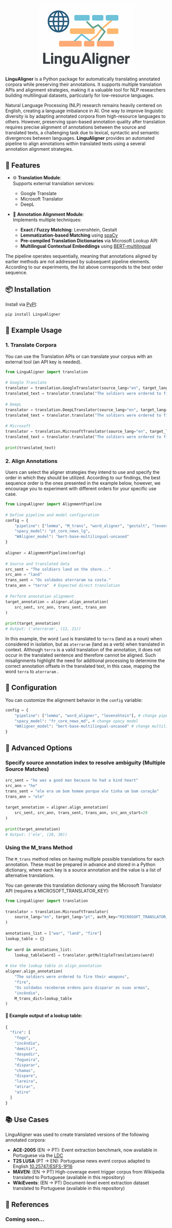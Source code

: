 <p align="center">
  <img src="img/lingualigner.png" alt="LinguAligner Logo" width="300"/>
</p>


**LinguAligner** is a Python package for automatically translating annotated corpora while preserving their annotations. It supports multiple translation APIs and alignment strategies, making it a valuable tool for NLP researchers building multilingual datasets, particularly for low-resource languages.

Natural Language Processing (NLP) research remains heavily centered on English, creating a language imbalance in AI. One way to improve linguistic diversity is by adapting annotated corpora from high-resource languages to others.  However, preserving span-based annotation quality after translation requires precise alignment of annotations between the source and translated texts, a challenging task due to lexical, syntactic and semantic divergences between languages. **LinguAligner** provides an automated pipeline to align annotations within translated texts using a several annotation alignment strategies.

## 🚀 Features

- 🌐 **Translation Module**:  
  Supports external translation services:  
  - Google Translate  
  - Microsoft Translator  
  - DeepL  

- 🧠 **Annotation Alignment Module**:  
  Implements multiple techniques:  
  - **Exact / Fuzzy Matching**: Levenshtein, Gestalt  
  - **Lemmatization-based Matching** using [spaCy](https://spacy.io/)  
  - **Pre-compiled Translation Dictionaries** via Microsoft Lookup API  
  - **Multilingual Contextual Embeddings** using [BERT-multilingual](https://huggingface.co/bert-base-multilingual-uncased)  

The pipeline operates sequentially, meaning that annotations aligned by earlier methods are not addressed by subsequent pipeline elements. According to our experiments, the list above corresponds to the best order sequence.

## 📦 Installation

Install via [PyPI](https://pypi.org/project/LinguAligner/):

```bash
pip install LinguAligner
```

## 🧪 Example Usage
### 1. Translate Corpora
You can use the Translation APIs or can translate your corpus with an external tool (an API key is needed).
```python
from LinguAligner import translation

# Google Translate
translator = translation.GoogleTranslator(source_lang="en", target_lang="pt", key="Google_KEY")
translated_text = translator.translate("The soldiers were ordered to fire their weapons")

# DeepL
translator = translation.DeepLTranslator(source_lang="en", target_lang="pt", key="DEEPL_KEY")
translated_text = translator.translate("The soldiers were ordered to fire their weapons")

# Microsoft
translator = translation.MicrosoftTranslator(source_lang="en", target_lang="pt", key="MICROSOFT_KEY")
translated_text = translator.translate("The soldiers were ordered to fire their weapons")

print(translated_text)

```

### 2. Align Annotations

Users can select the aligner strategies they intend to use and specify the order in which they should be utilized. According to our findings, the best sequence order is the ones presented in the example below, however, we encourage you to experiment with different orders for your specific use case.
    
```python
from LinguAligner import AlignmentPipeline

# Define pipeline and model configuration
config = {
    "pipeline": ["lemma", "M_trans", "word_aligner", "gestalt", "levenshtein"],
    "spacy_model": "pt_core_news_lg",
    "WAligner_model": "bert-base-multilingual-uncased"
}

aligner = AlignmentPipeline(config)

# Source and translated data
src_sent = "The soldiers land on the shore..."
src_ann = "land"
trans_sent = "Os soldados aterraram na costa."
trans_ann = "terra"  # Expected direct translation

# Perform annotation alignment
target_annotation = aligner.align_annotation(
    src_sent, src_ann, trans_sent, trans_ann
)

print(target_annotation)
# Output: ('aterraram', (12, 21))
```

In this example, the word `land` is translated to `terra` (land as a noun) when considered in isolation, but as `aterraram` (land as a verb) when translated in context. Although `terra` is a valid translation of the annotation, it does not occur in the translated sentence and therefore cannot be aligned. Such misalignments highlight the need for additional processing to determine the correct annotation offsets in the translated text, in this case, mapping the word `terra` to `aterraram` .


## 🔧 Configuration

You can customize the alignment behavior in the `config` variable:

```python
config = {
    "pipeline": ["lemma", "word_aligner", "levenshtein"], # change pipeline elements and order
    "spacy_model": "fr_core_news_md", # change spacy model
    "WAligner_model": "bert-base-multilingual-uncased" # change multilingual model
}
```

## 🔧 Advanced Options

### Specify source annotation index to resolve ambiguity (Multiple Source Matches)
```python
src_sent = "he was a good man because he had a kind heart"
src_ann = "he"
trans_sent = "ele era um bom homem porque ele tinha um bom coração"
trans_ann = "ele"

target_annotation = aligner.align_annotation(
    src_sent, src_ann, trans_sent, trans_ann, src_ann_start=29
)

print(target_annotation)
# Output: ('ele', (28, 30))
```

### Using the M_trans Method
The `M_trans` method relies on having multiple possible translations for each annotation. These must be prepared in advance and stored in a Python dictionary, where each key is a source annotation and the value is a list of alternative translations.

You can generate this translation dictionary using the Microsoft Translator API (requires a MICROSOFT_TRANSLATOR_KEY):


```python
from LinguAligner import translation

translator = translation.MicrosoftTranslator(
    source_lang="en", target_lang="pt", auth_key="MICROSOFT_TRANSLATOR_KEY"
)

annotations_list = ["war", "land", "fire"]
lookup_table = {}

for word in annotations_list:
    lookup_table[word] = translator.getMultipleTranslations(word)

# Use the lookup table in align_annotation
aligner.align_annotation(
    "The soldiers were ordered to fire their weapons",
    "fire",
    "Os soldados receberam ordens para disparar as suas armas",
    "incêndio",
    M_trans_dict=lookup_table
)
```


#### 🔎 Example output of a lookup table:

```python
{
  "fire": [
    "fogo",
    "incêndio",
    "demitir",
    "despedir",
    "fogueira",
    "disparar",
    "chamas",
    "dispare",
    "lareira",
    "atirar",
    "atire"
  ]
}

```
## 📚 Use Cases

LinguAligner was used to create translated versions of the following annotated corpora:

- **ACE-2005** (EN → PT): Event extraction benchmark, now available in Portuguese via the [LDC](https://catalog.ldc.upenn.edu/LDC2024T05)  
- **T2S LUSA** (PT → EN): Portuguese news event corpus adapted to English [10.25747/ESFS-1P16](https://doi.org/10.25747/ESFS-1P16)  
- **MAVEN**: (EN → PT) High-coverage event trigger corpus from Wikipedia translated to Portuguese (available in this repository)
- **WikiEvents**: (EN → PT) Document-level event extraction dataset translated to Portuguese (available in this repository)


## 🧩 References

### Coming soon...

